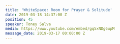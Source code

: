 ```yaml
---
title: 'WhiteSpace: Room for Prayer & Solitude'
date: 2019-03-18 14:37:00 Z
position: 45
speaker: Toney Salva
media: https://www.youtube.com/embed/gq5xNDg6upM
message_date: 2019-03-17 00:00:00 Z
---
```



